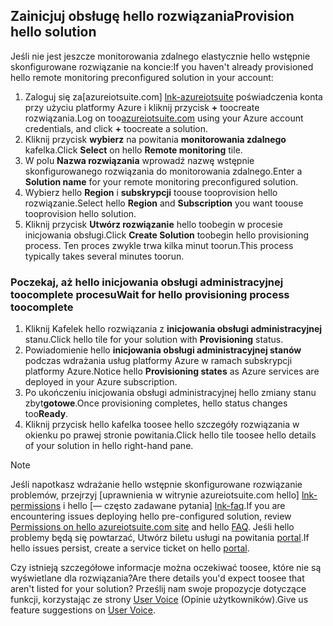 ## <a name="provision-hello-solution"></a><span data-ttu-id="6e842-101">Zainicjuj obsługę hello rozwiązania</span><span class="sxs-lookup"><span data-stu-id="6e842-101">Provision hello solution</span></span>

<span data-ttu-id="6e842-102">Jeśli nie jest jeszcze monitorowania zdalnego elastycznie hello wstępnie skonfigurowane rozwiązanie na koncie:</span><span class="sxs-lookup"><span data-stu-id="6e842-102">If you haven't already provisioned hello remote monitoring preconfigured solution in your account:</span></span>

1. <span data-ttu-id="6e842-103">Zaloguj się za[azureiotsuite.com] [ lnk-azureiotsuite] poświadczenia konta przy użyciu platformy Azure i kliknij przycisk  **+**  toocreate rozwiązania.</span><span class="sxs-lookup"><span data-stu-id="6e842-103">Log on too[azureiotsuite.com][lnk-azureiotsuite] using your Azure account credentials, and click **+** toocreate a solution.</span></span>
2. <span data-ttu-id="6e842-104">Kliknij przycisk **wybierz** na powitania **monitorowania zdalnego** kafelka.</span><span class="sxs-lookup"><span data-stu-id="6e842-104">Click **Select** on hello **Remote monitoring** tile.</span></span>
3. <span data-ttu-id="6e842-105">W polu **Nazwa rozwiązania** wprowadź nazwę wstępnie skonfigurowanego rozwiązania do monitorowania zdalnego.</span><span class="sxs-lookup"><span data-stu-id="6e842-105">Enter a **Solution name** for your remote monitoring preconfigured solution.</span></span>
4. <span data-ttu-id="6e842-106">Wybierz hello **Region** i **subskrypcji** toouse tooprovision hello rozwiązanie.</span><span class="sxs-lookup"><span data-stu-id="6e842-106">Select hello **Region** and **Subscription** you want toouse tooprovision hello solution.</span></span>
5. <span data-ttu-id="6e842-107">Kliknij przycisk **Utwórz rozwiązanie** hello toobegin w procesie inicjowania obsługi.</span><span class="sxs-lookup"><span data-stu-id="6e842-107">Click **Create Solution** toobegin hello provisioning process.</span></span> <span data-ttu-id="6e842-108">Ten proces zwykle trwa kilka minut toorun.</span><span class="sxs-lookup"><span data-stu-id="6e842-108">This process typically takes several minutes toorun.</span></span>

### <a name="wait-for-hello-provisioning-process-toocomplete"></a><span data-ttu-id="6e842-109">Poczekaj, aż hello inicjowania obsługi administracyjnej toocomplete procesu</span><span class="sxs-lookup"><span data-stu-id="6e842-109">Wait for hello provisioning process toocomplete</span></span>
1. <span data-ttu-id="6e842-110">Kliknij Kafelek hello rozwiązania z **inicjowania obsługi administracyjnej** stanu.</span><span class="sxs-lookup"><span data-stu-id="6e842-110">Click hello tile for your solution with **Provisioning** status.</span></span>
2. <span data-ttu-id="6e842-111">Powiadomienie hello **inicjowania obsługi administracyjnej stanów** podczas wdrażania usług platformy Azure w ramach subskrypcji platformy Azure.</span><span class="sxs-lookup"><span data-stu-id="6e842-111">Notice hello **Provisioning states** as Azure services are deployed in your Azure subscription.</span></span>
3. <span data-ttu-id="6e842-112">Po ukończeniu inicjowania obsługi administracyjnej hello zmiany stanu zbyt**gotowe**.</span><span class="sxs-lookup"><span data-stu-id="6e842-112">Once provisioning completes, hello status changes too**Ready**.</span></span>
4. <span data-ttu-id="6e842-113">Kliknij przycisk hello kafelka toosee hello szczegóły rozwiązania w okienku po prawej stronie powitania.</span><span class="sxs-lookup"><span data-stu-id="6e842-113">Click hello tile toosee hello details of your solution in hello right-hand pane.</span></span>

> [!NOTE]
> <span data-ttu-id="6e842-114">Jeśli napotkasz wdrażanie hello wstępnie skonfigurowane rozwiązanie problemów, przejrzyj [uprawnienia w witrynie azureiotsuite.com hello] [ lnk-permissions] i hello [— często zadawane pytania] [ lnk-faq].</span><span class="sxs-lookup"><span data-stu-id="6e842-114">If you are encountering issues deploying hello pre-configured solution, review [Permissions on hello azureiotsuite.com site][lnk-permissions] and hello [FAQ][lnk-faq].</span></span> <span data-ttu-id="6e842-115">Jeśli hello problemy będą się powtarzać, Utwórz biletu usługi na powitania [portal][lnk-portal].</span><span class="sxs-lookup"><span data-stu-id="6e842-115">If hello issues persist, create a service ticket on hello [portal][lnk-portal].</span></span>
> 
> 

<span data-ttu-id="6e842-116">Czy istnieją szczegółowe informacje można oczekiwać toosee, które nie są wyświetlane dla rozwiązania?</span><span class="sxs-lookup"><span data-stu-id="6e842-116">Are there details you'd expect toosee that aren't listed for your solution?</span></span> <span data-ttu-id="6e842-117">Prześlij nam swoje propozycje dotyczące funkcji, korzystając ze strony [User Voice](https://feedback.azure.com/forums/321918-azure-iot) (Opinie użytkowników).</span><span class="sxs-lookup"><span data-stu-id="6e842-117">Give us feature suggestions on [User Voice](https://feedback.azure.com/forums/321918-azure-iot).</span></span>

[lnk-azureiotsuite]: https://www.azureiotsuite.com
[lnk-permissions]: ../articles/iot-suite/iot-suite-permissions.md
[lnk-portal]: http://portal.azure.com/
[lnk-faq]: ../articles/iot-suite/iot-suite-faq.md